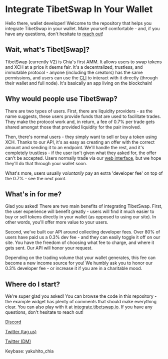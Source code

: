 # Integrate TibetSwap In Your Wallet

Hello there, wallet developer! Welcome to the repository that helps you integrate TibetSwap in your wallet. Make yourself comfortable - and, if you have any questions, don't hesitate to [reach out](https://twitter.com/yakuh1t0)!


## Wait, what's Tibet[Swap]?

TibetSwap (currently V2) is Chia's first AMM. It allows users to swap tokens and XCH at a price it deems fair. It's a decentralized, trustless, and immutable protocol - anyone (including the creators) has the same permissions, and users can use the [CLI](https://github.com/yakuhito/tibet) to interact with it directly (through their wallet and full node). It's basically an app living on the blockchain!


## Why would people use TibetSwap?

There are two types of users. First, there are liquidity providers - as the name suggests, these users provide funds that are used to facilitate trades. They make the protocol work and, in return, a fee of 0.7% per trade gets shared amongst those that provided liquidity for the pair involved.


Then, there's normal users - they simply want to sell or buy a token using XCH. Thanks to our API, it's as easy as creating an offer with the correct amount and sending it to an endpoint. We'll handle the rest, and it's completely trustless - if the user isn't given what they asked for, the offer can't be accepted. Users normally trade via our [web interface](https://v2.tibetswap.io/), but we hope they'll do that through your wallet soon.


What's more, users usually *voluntarily* pay an extra 'developer fee' on top of the 0.7% - see the next point.

## What's in for me?

Glad you asked! There are two main benefits of integrating TibetSwap. First, the user experience will benefit greatly - users will find it much easier to buy or sell tokens directly in your wallet (as opposed to using our site). In other words, you'll offer more value to your users.


Second, we've built our API around collecting developer fees. Over 80% of users have paid us a 0.3% dev fee - and they can easily toggle it off on our site. You have the freedom of choosing what fee to charge, and where it gets sent. Our API will honor your request.


Depending on the trading volume that your wallet generates, this fee can become a new income source for you! We humbly ask you to honor our 0.3% developer fee - or increase it if you are in a charitable mood.

## Where do I start?

We're super glad you asked! You can browse the code in this repository - the example widget has plenty of comments that should make everything clear. You can also play with it at [integrate.tibetswap.io](https://integrate.tibetswap.io). If you have any questions, don't hesitate to reach out!


[Discord](https://discord.com/invite/D8xRkEPxrx)

[Twitter (tag us)](https://twitter.com/TibetSwap)

[Twitter (DM)](https://twitter.com/yakuh1t0)

Keybase: yakuhito_chia
